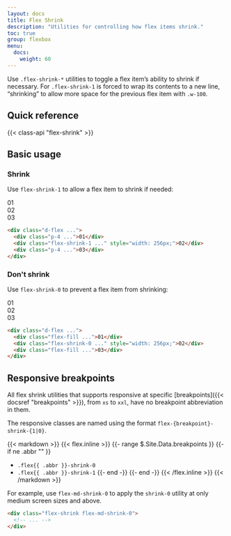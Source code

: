 ```yaml
---
layout: docs
title: Flex Shrink
description: "Utilities for controlling how flex items shrink."
toc: true
group: flexbox
menu:
  docs:
    weight: 60
---
```


Use `.flex-shrink-*` utilities to toggle a flex item’s ability to shrink if necessary. For `.flex-shrink-1` is forced to wrap its contents to a new line, “shrinking” to allow more space for the previous flex item with `.w-100`.

## Quick reference 

{{< class-api "flex-shrink" >}}

## Basic usage

### Shrink

Use `flex-shrink-1` to allow a flex item to shrink if needed:

<div class="bd-example">
  <div class="d-flex fw-semibold gap-3 fs-sm">
    <div class="d-flex align-items-center justify-content-center rounded bg-purple-200 text-white p-4 lh-1">01</div>
    <div class="d-flex flex-shrink-1 align-items-center justify-content-center rounded text-bg-secondary p-4 lh-1" style="width:256px;">02</div>
    <div class="d-flex align-items-center justify-content-center rounded bg-purple-200 text-white p-4 lh-1">03</div>
  </div>
</div>

```html
<div class="d-flex ...">
  <div class="p-4 ...">01</div>
  <div class="flex-shrink-1 ..." style="width: 256px;">02</div>
  <div class="p-4 ...">03</div>
</div>
```

### Don't shrink

Use `flex-shrink-0` to prevent a flex item from shrinking:

<div class="bd-example">
  <div class="overflow-auto">
    <div class="d-flex fw-semibold gap-3 fs-sm">
      <div class="d-flex flex-fill align-items-center justify-content-center rounded bg-blue-200 text-white p-4 lh-1">01</div>
      <div class="d-flex flex-shrink-0 align-items-center justify-content-center rounded bg-blue-400 text-white p-4 lh-1" style="width:256px;">02</div>
      <div class="d-none d-md-flex flex-fill align-items-center justify-content-center rounded bg-blue-200 text-white p-4 lh-1">03</div>
    </div>
  </div>
</div>

```html
<div class="d-flex ...">
  <div class="flex-fill ...">01</div>
  <div class="flex-shrink-0 ..." style="width: 256px;">02</div>
  <div class="flex-fill ...">03</div>
</div>
```

## Responsive breakpoints

All flex shrink utilities that supports responsive at specific [breakpoints]({{< docsref "breakpoints" >}}), from `xs` to `xxl`, have no breakpoint abbreviation in them. 

The responsive classes are named using the format `flex-{breakpoint}-shrink-{1|0}`.

{{< markdown >}}
{{< flex.inline >}}
{{- range $.Site.Data.breakpoints }}
{{- if ne .abbr "" }}
- `.flex{{ .abbr }}-shrink-0`
- `.flex{{ .abbr }}-shrink-1`
{{- end -}}
{{- end -}}
{{< /flex.inline >}}
{{< /markdown >}}

For example, use `flex-md-shrink-0` to apply the `shrink-0` utility at only medium screen sizes and above.

```html
<div class="flex-shrink flex-md-shrink-0">
  <!-- ... -->
</div>
```